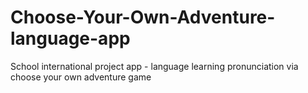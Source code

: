 # Choose-Your-Own-Adventure-language-app
 School international project app - language learning pronunciation via choose your own adventure game
